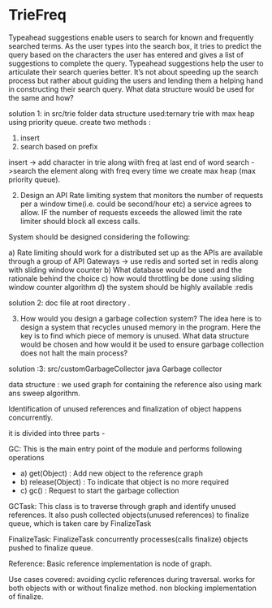 # TrieFreq
Typeahead suggestions enable users to search for known and frequently searched terms. As the user types into the search box, it tries to predict the query based on the characters the user has entered and gives a list of suggestions to complete the query. Typeahead suggestions help the user to articulate their search queries better. It’s not about speeding up the search process but rather about guiding the users and lending them a helping hand in constructing their search query. What data structure would be used for the same and how?
 
 
 solution 1: in src/trie folder 
 data structure used:ternary trie with max heap using priority queue.
 create two methods :
 1) insert 
 2) search based on prefix
 
 insert -> add character in trie along wiith freq at last end of word 
 search ->search the element along with freq every time we create max heap (max  priority queue).
 
 2.  Design an API Rate limiting system that monitors the number of requests per a window time(i.e. could be second/hour etc) a service agrees to allow. IF the number of requests exceeds the allowed limit the rate limiter should block all excess calls.
 
System should be designed considering the following:

  a)  Rate limiting should work for a distributed set up as the APIs are available through a group of API Gateways -> use redis and sorted set in redis along with sliding window counter 
  b) What database would be used and the rationale behind the choice 
  c) how would throttling be done  :using sliding window counter algorithm 
  d) the system should be highly available :redis
  
  
 solution 2: doc file at root directory .
  
  
  3.   How would you design a garbage collection system? The idea here is to design a system that recycles unused memory in the program. Here the key is to find which piece of memory is unused. What data structure would be chosen and how would it be used to ensure garbage collection does not halt the main process?

solution :3: src/customGarbageCollector
java Garbage collector

data structure : we used graph for containing the reference also using mark ans sweep algorithm.

Identification of unused references and finalization of object happens concurrently.

it is divided into three parts -

GC: This is the main entry point of the module and performs following operations 
- a) get(Object) : Add new object to the reference graph
- b) release(Object) : To indicate that object is no more required 
- c) gc() : Request to start the garbage collection

GCTask: This class is to traverse through graph and identify unused references. It also push collected objects(unused references) to finalize  queue, which is taken care by FinalizeTask

FinalizeTask: FinalizeTask concurrently processes(calls finalize) objects pushed to finalize queue.

Reference: Basic reference implementation is node of graph.

Use cases covered: avoiding cyclic references during traversal. works for both objects with or without finalize method. non blocking implementation of finalize.
